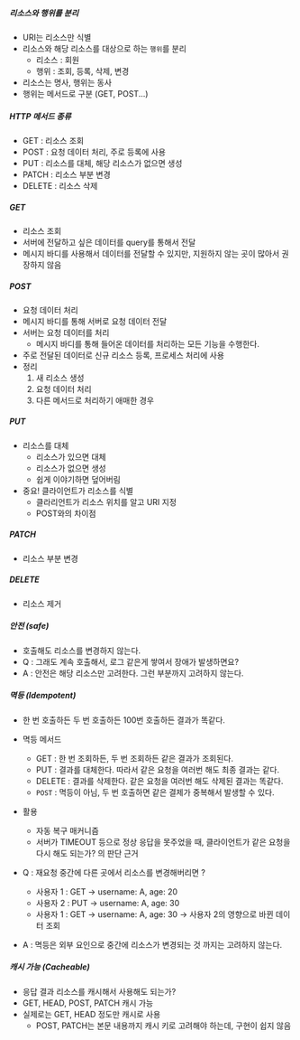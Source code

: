 ##### 리소스와 행위를 분리
- URI는 리소스만 식별
- 리소스와 해당 리소스를 대상으로 하는 `행위`를 분리
  - 리소스 : 회원
  - 행위 : 조회, 등록, 삭제, 변경
- 리소스는 명사, 행위는 동사
- 행위는 메서드로 구분 (GET, POST...)

##### HTTP 메서드 종류
- GET : 리소스 조회
- POST : 요청 데이터 처리, 주로 등록에 사용
- PUT : 리소스를 대체, 해당 리소스가 없으면 생성
- PATCH : 리소스 부분 변경
- DELETE : 리소스 삭제

##### GET
- 리소스 조회
- 서버에 전달하고 싶은 데이터를 query를 통해서 전달
- 메시지 바디를 사용해서 데이터를 전달할 수 있지만, 지원하지 않는 곳이 많아서 권장하지 않음

##### POST
- 요청 데이터 처리
- 메시지 바디를 통해 서버로 요청 데이터 전달
- 서버는 요청 데이터를 처리
  - 메시지 바디를 통해 들어온 데이터를 처리하는 모든 기능을 수행한다.
- 주로 전달된 데이터로 신규 리소스 등록, 프로세스 처리에 사용
- 정리
  1. 새 리소스 생성
  2. 요청 데이터 처리
  3. 다른 메서드로 처리하기 애매한 경우

##### PUT
- 리소스를 대체
  - 리소스가 있으면 대체
  - 리소스가 없으면 생성
  - 쉽게 이야기하면 덮어버림
- 중요! 클라이언트가 리소스를 식별
  - 클라리언트가 리소스 위치를 알고 URI 지정
  - POST와의 차이점

##### PATCH
- 리소스 부분 변경

##### DELETE
- 리소스 제거

##### 안전 (safe)
- 호출해도 리소스를 변경하지 않는다.
- Q : 그래도 계속 호출해서, 로그 같은게 쌓여서 장애가 발생하면요?
- A : 안전은 해당 리소스만 고려한다. 그런 부분까지 고려하지 않는다.

##### 멱등 (Idempotent)
- 한 번 호출하든 두 번 호출하든 100번 호출하든 결과가 똑같다.
- 멱등 메서드
  - GET : 한 번 조회하든, 두 번 조회하든 같은 결과가 조회된다.
  - PUT : 결과를 대체한다. 따라서 같은 요청을 여러번 해도 최종 결과는 같다.
  - DELETE : 결과를 삭제한다. 같은 요청을 여러번 해도 삭제된 결과는 똑같다.
  - `POST` : 멱등이 아님, 두 번 호출하면 같은 결제가 중복해서 발생할 수 있다.

- 활용
  - 자동 복구 매커니즘
  - 서버가 TIMEOUT 등으로 정상 응답을 못주었을 때, 클라이언트가 같은 요청을 다시 해도 되는가? 의 판단 근거

- Q : 재요청 중간에 다른 곳에서 리소스를 변경해버리면 ?
  - 사용자 1 : GET -> username: A, age: 20
  - 사용자 2 : PUT -> username: A, age: 30
  - 사용자 1 : GET -> username: A, age: 30 -> 사용자 2의 영향으로 바뀐 데이터 조회
- A : 멱등은 외부 요인으로 중간에 리소스가 변경되는 것 까지는 고려하지 않는다.

##### 캐시 가능 (Cacheable)
- 응답 결과 리소스를 캐시해서 사용해도 되는가?
- GET, HEAD, POST, PATCH 캐시 가능
- 실제로는 GET, HEAD 정도만 캐시로 사용
  - POST, PATCH는 본문 내용까지 캐시 키로 고려해야 하는데, 구현이 쉽지 않음